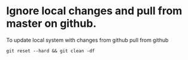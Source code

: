 # Ignore local changes and pull from master on github.
To update local system with changes from github
pull from github

```
git reset --hard && git clean -df
```
